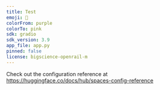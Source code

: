 ```yaml
---
title: Test
emoji: 💩
colorFrom: purple
colorTo: pink
sdk: gradio
sdk_version: 3.9
app_file: app.py
pinned: false
license: bigscience-openrail-m
---
```


Check out the configuration reference at https://huggingface.co/docs/hub/spaces-config-reference
